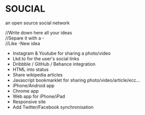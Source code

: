 SOUCIAL
========
an open source social network

//Write down here all your ideas<br/>
//Separe it with a -<br/>
//Like -New idea<br/>

- Instagram & Youtube for sharing a photo/video
- Lkd.to for the user's social links
- Dribbble / GitHub / Behance integration 
- HTML into status
- Share wikipedia articles
- Javascript bookmarklet for sharing photo/video/article/ecc...
- iPhone/Android app
- Chrome app
- Web app for iPhone/iPad
- Responsive site
- Add Twitter/Facebook synchronisation
